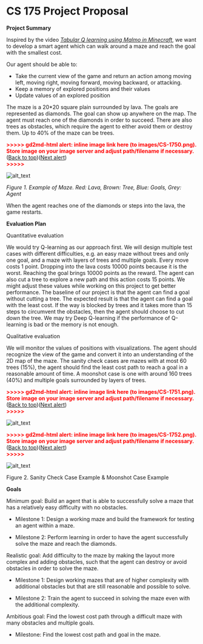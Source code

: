 # CS 175 Project Proposal

**Project Summary**

Inspired by the video _[Tabular Q learning using Malmo in Minecraft](https://www.youtube.com/watch?v=Iloh8MV-WvY&t=101s)_, we want to develop a smart agent which can walk around a maze and reach the goal with the smallest cost. 

Our agent should be able to:



*   Take the current view of the game and return an action among moving left, moving right, moving forward, moving backward, or attacking.
*   Keep a memory of explored positions and their values 
*   Update values of an explored position

The maze is a 20*20 square plain surrounded by lava. The goals are represented as diamonds. The goal can show up anywhere on the map. The agent must reach one of the diamonds in order to succeed. There are also trees as obstacles, which require the agent to either avoid them or destroy them. Up to 40% of the maze can be trees. 



<p id="gdcalert1" ><span style="color: red; font-weight: bold">>>>>>  gd2md-html alert: inline image link here (to images/CS-1750.png). Store image on your image server and adjust path/filename if necessary. </span><br>(<a href="#">Back to top</a>)(<a href="#gdcalert2">Next alert</a>)<br><span style="color: red; font-weight: bold">>>>>> </span></p>


![alt_text](images/CS-1750.png "image_tooltip")


_Figure 1. Example of Maze. Red: Lava, Brown: Tree, Blue: Goals, Grey: Agent_

When the agent reaches one of the diamonds or steps into the lava, the game restarts. 

**Evaluation Plan**

Quantitative evaluation

We would try Q-learning as our approach first. We will design multiple test cases with different difficulties, e.g. an easy maze without trees and only one goal, and a maze with layers of trees and multiple goals. Every move costs 1 point. Dropping into the lava costs 10000 points because it is the worst. Reaching the goal brings 10000 points as the reward. The agent can also cut a tree to explore a new path and this action costs 15 points. We might adjust these values while working on this project to get better performance. The baseline of our project is that the agent can find a goal without cutting a tree. The expected result is that the agent can find a goal with the least cost. If the way is blocked by trees and it takes more than 15 steps to circumvent the obstacles, then the agent should choose to cut down the tree. We may try Deep Q-learning if the performance of Q-learning is bad or the memory is not enough. 

Qualitative evaluation

We will monitor the values of positions with visualizations. The agent should recognize the view of the game and convert it into an understanding of the 2D map of the maze. The sanity check cases are mazes with at most 60 trees (15%), the agent should find the least cost path to reach a goal in a reasonable amount of time. A moonshot case is one with around 160 trees (40%) and multiple goals surrounded by layers of trees. 



<p id="gdcalert2" ><span style="color: red; font-weight: bold">>>>>>  gd2md-html alert: inline image link here (to images/CS-1751.png). Store image on your image server and adjust path/filename if necessary. </span><br>(<a href="#">Back to top</a>)(<a href="#gdcalert3">Next alert</a>)<br><span style="color: red; font-weight: bold">>>>>> </span></p>


![alt_text](images/CS-1751.png "image_tooltip")


<p id="gdcalert3" ><span style="color: red; font-weight: bold">>>>>>  gd2md-html alert: inline image link here (to images/CS-1752.png). Store image on your image server and adjust path/filename if necessary. </span><br>(<a href="#">Back to top</a>)(<a href="#gdcalert4">Next alert</a>)<br><span style="color: red; font-weight: bold">>>>>> </span></p>


![alt_text](images/CS-1752.png "image_tooltip")


Figure 2. Sanity Check Case Example & Moonshot Case Example

**Goals**

Minimum goal: Build an agent that is able to successfully solve a maze that has a relatively easy difficulty with no obstacles.

*   Milestone 1: Design a working maze and build the framework for testing an agent within a maze.

*   Milestone 2: Perform learning in order to have the agent successfully solve the maze and reach the diamonds.

Realistic goal: Add difficulty to the maze by making the layout more complex and adding obstacles, such that the agent can destroy or avoid obstacles in order to solve the maze.

*   Milestone 1: Design working mazes that are of higher complexity with additional obstacles but that are still reasonable and possible to solve.

*   Milestone 2: Train the agent to succeed in solving the maze even with the additional complexity.

Ambitious goal: Find the lowest cost path through a difficult maze with many obstacles and multiple goals.

*   Milestone: Find the lowest cost path and goal in the maze.
